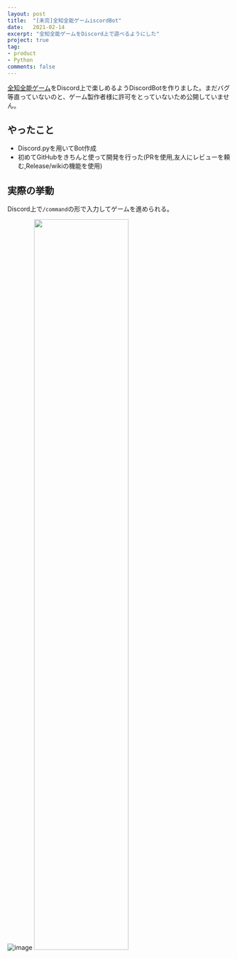 ```yaml
---
layout: post
title:  "[未完]全知全能ゲームiscordBot"
date:   2021-02-14
excerpt: "全知全能ゲームをDiscord上で遊べるようにした"
project: true
tag:
- product
- Python
comments: false
---
```

[全知全能ゲーム](https://booth.pm/ja/items/2067630)をDiscord上で楽しめるようDiscordBotを作りました。まだバグ等直っていないのと、ゲーム製作者様に許可をとっていないため公開していません。

## やったこと
+ Discord.pyを用いてBot作成
+ 初めてGitHubをきちんと使って開発を行った(PRを使用,友人にレビューを頼む,Release/wikiの機能を使用)

## 実際の挙動
Discord上で`/command`の形で入力してゲームを進められる。

![image](https://cdn.discordapp.com/attachments/712655088119709716/833532555230707722/2021-04-19_11.40.42.png)
<img src="https://cdn.discordapp.com/attachments/712655088119709716/833533195840389150/2021-04-19_11.43.15.png" width="65%">
